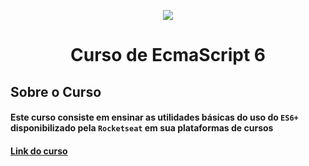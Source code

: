 
<p align="center">
    <img src="https://xesque.rocketseat.dev/platform/1566444881250.png">
</p>
<h1 align="center">Curso de EcmaScript 6</h1>

## Sobre o Curso

#### Este curso consiste em ensinar as utilidades básicas do uso do `ES6+` disponibilizado pela `Rocketseat` em sua plataformas de cursos

#### [Link do curso](https://app.rocketseat.com.br/node/curso-java-script-es-6)
